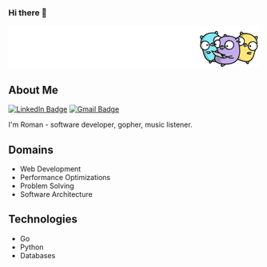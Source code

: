 ### Hi there 👋

![wallpapers](assets/3.png)

## About Me 
[![LinkedIn Badge](https://img.shields.io/badge/-roman.suvorov-blue?style=flat&logo=Linkedin&logoColor=white&link=https://www.linkedin.com/in/rsuvorov/)](https://www.linkedin.com/in/rsuvorov/)
[![Gmail Badge](https://img.shields.io/badge/-roman.suvorov-c14438?style=flat&logo=Gmail&logoColor=white&link=mailto:suvorov83@gmail.com)](mailto:suvorov83@gmail.com)

I'm Roman - software developer, gopher, music listener.

## Domains

- Web Development 
- Performance Optimizations
- Problem Solving
- Software Architecture

## Technologies

- Go
- Python
- Databases

<!--
**tty2/tty2** is a ✨ _special_ ✨ repository because its `README.md` (this file) appears on your GitHub profile.

Here are some ideas to get you started:

- 🔭 I’m currently working on ...
- 🌱 I’m currently learning ...
- 👯 I’m looking to collaborate on ...
- 🤔 I’m looking for help with ...
- 💬 Ask me about ...
- 📫 How to reach me: ...
- 😄 Pronouns: ...
- ⚡ Fun fact: ...
-->
